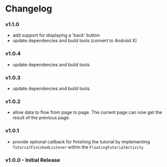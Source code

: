 # Changelog

### v1.1.0
* add support for displaying a 'back' button
* update dependencies and build tools (convert to Android X)

### v1.0.4
* update dependencies and build tools

### v1.0.3
* update dependencies and build tools

### v1.0.2
* allow data to flow from page to page. The current page can now get the result of the previous page.

### v1.0.1
* provide optional callback for finishing the tutorial by implementing `TutorialFinishedListener` within the `FloatingTutorialActivity`

### v1.0.0 - Initial Release
